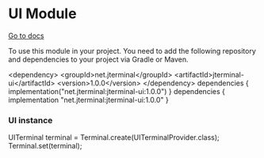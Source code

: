 # UI Module

[Go to docs](User-Interface-UI.md)

To use this module in your project.
You need to add the following repository and dependencies
to your project via Gradle or Maven.

<tabs>
<tab title="Maven">
<code-block lang="xml">
&lt;dependency&gt;
    &lt;groupId&gt;net.jterminal&lt;/groupId&gt;
    &lt;artifactId&gt;jterminal-ui&lt;/artifactId&gt;
    &lt;version&gt;1.0.0&lt;/version&gt;
 &lt;/dependency>
</code-block>
</tab>
<tab title="Gradle (Kotlin)">
<code-block lang="gradle">
dependencies {
    implementation("net.jterminal:jterminal-ui:1.0.0")
 }
</code-block>
</tab>
<tab title="Gradle (Groovy)">
<code-block lang="gradle">
dependencies {
    implementation "net.jterminal:jterminal-ui:1.0.0"
 }
</code-block>
</tab>
</tabs>

### UI instance

<code-block lang="java">
UITerminal terminal = Terminal.create(UITerminalProvider.class);
Terminal.set(terminal);
</code-block>
